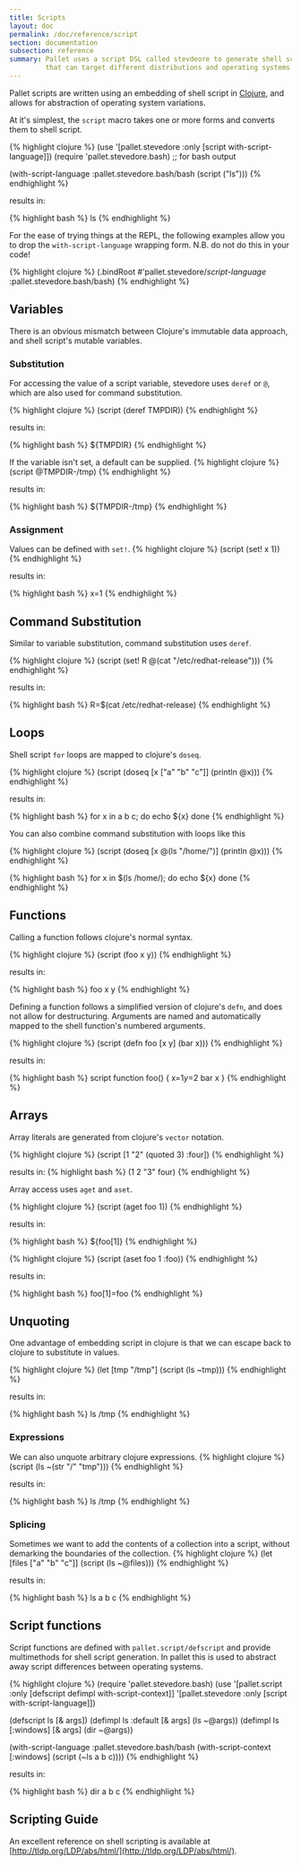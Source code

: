 ```yaml
---
title: Scripts
layout: doc
permalink: /doc/reference/script
section: documentation
subsection: reference
summary: Pallet uses a script DSL called stevdeore to generate shell scripts
         that can target different distributions and operating systems.
---
```


Pallet scripts are written using an embedding of shell script in
[Clojure](http://clojure.org), and allows for abstraction of operating system
variations.

At it's simplest, the `script` macro takes one or more forms and converts them
to shell script.

{% highlight clojure %}
(use '[pallet.stevedore :only [script with-script-language]])
(require 'pallet.stevedore.bash) ;; for bash output

(with-script-language :pallet.stevedore.bash/bash
  (script
    ("ls")))
{% endhighlight %}

results in:

{% highlight bash %}
ls
{% endhighlight %}

For the ease of trying things at the REPL, the following examples allow you to drop
the `with-script-language` wrapping form. N.B. do not do this in your code!

{% highlight clojure %}
(.bindRoot #'pallet.stevedore/*script-language* :pallet.stevedore.bash/bash)
{% endhighlight %}

## Variables
There is an obvious mismatch between Clojure's immutable data approach, and
shell script's mutable variables.

### Substitution
For accessing the value of a script variable, stevedore uses `deref` or `@`, which
are also used for command substitution.

{% highlight clojure %}
(script (deref TMPDIR))
{% endhighlight %}

results in:

{% highlight bash %}
${TMPDIR}
{% endhighlight %}

If the variable isn't set, a default can be supplied.
{% highlight clojure %}
(script @TMPDIR-/tmp)
{% endhighlight %}

results in:

{% highlight bash %}
${TMPDIR-/tmp}
{% endhighlight %}


### Assignment
Values can be defined with `set!`.
{% highlight clojure %}
(script (set! x 1))
{% endhighlight %}

results in:

{% highlight bash %}
x=1
{% endhighlight %}


## Command Substitution

Similar to variable substitution, command substitution uses `deref`.

{% highlight clojure %}
(script (set! R @(cat "/etc/redhat-release")))
{% endhighlight %}

results in:

{% highlight bash %}
R=$(cat /etc/redhat-release)
{% endhighlight %}

## Loops
Shell script `for` loops are mapped to clojure's `doseq`.

{% highlight clojure %}
(script
 (doseq [x ["a" "b" "c"]]
   (println @x)))
{% endhighlight %}

results in:

{% highlight bash %}
for x in a b c; do
  echo ${x}
done
{% endhighlight %}

You can also combine command substitution with loops like this

{% highlight clojure %}
(script
 (doseq [x @(ls "/home/")]
   (println @x)))
{% endhighlight %}

{% highlight bash %}
for x in $(ls /home/); do
  echo ${x}
done
{% endhighlight %}

## Functions

Calling a function follows clojure's normal syntax.

{% highlight clojure %}
(script (foo x y))
{% endhighlight %}

 results in:

{% highlight bash %}
foo x y
{% endhighlight %}

Defining a function follows a simplified version of clojure's `defn`, and does
not allow for destructuring. Arguments are named and automatically mapped to the
shell function's numbered arguments.

{% highlight clojure %}
(script (defn foo [x y] (bar x)))
{% endhighlight %}

results in:

{% highlight bash %}
script function foo() {
  x=$1
  y=$2
  bar x
}
{% endhighlight %}

## Arrays

Array literals are generated from clojure's `vector` notation.

{% highlight clojure %}
(script [1 "2" (quoted 3) :four])
{% endhighlight %}

results in:
{% highlight bash %}
(1 2 "3" four)
{% endhighlight %}

Array access uses `aget` and `aset`.

{% highlight clojure %}
(script (aget foo 1))
{% endhighlight %}

results in:

{% highlight bash %}
${foo[1]}
{% endhighlight %}

{% highlight clojure %}
(script (aset foo 1 :foo))
{% endhighlight %}

results in:

{% highlight bash %}
foo[1]=foo
{% endhighlight %}

## Unquoting

One advantage of embedding script in clojure is that we can escape back to
clojure to substitute in values.

{% highlight clojure %}
(let [tmp "/tmp"]
  (script (ls ~tmp)))
{% endhighlight %}

results in:

{% highlight bash %}
ls /tmp
{% endhighlight %}

### Expressions
We can also unquote arbitrary clojure expressions.
{% highlight clojure %}
(script (ls ~(str "/" "tmp")))
{% endhighlight %}

results in:

{% highlight bash %}
ls /tmp
{% endhighlight %}

### Splicing
Sometimes we want to add the contents of a collection into a script, without
demarking the boundaries of the collection.
{% highlight clojure %}
(let [files ["a" "b" "c"]]
  (script (ls ~@files)))
{% endhighlight %}

results in:

{% highlight bash %}
ls a b c
{% endhighlight %}

## Script functions

Script functions are defined with `pallet.script/defscript` and provide multimethods
for shell script generation.  In pallet this is used to abstract away script
differences between operating systems.

{% highlight clojure %}
(require
 'pallet.stevedore.bash)
(use
 '[pallet.script :only [defscript defimpl with-script-context]]
 '[pallet.stevedore :only [script with-script-language]])

(defscript ls [& args])
(defimpl ls :default [& args]
  (ls ~@args))
(defimpl ls [:windows] [& args]
  (dir ~@args))

(with-script-language :pallet.stevedore.bash/bash
  (with-script-context [:windows]
    (script (~ls a b c))))
{% endhighlight %}

results in:

{% highlight bash %}
dir a b c
{% endhighlight %}

## Scripting Guide

An excellent reference on shell scripting is available at
[http://tldp.org/LDP/abs/html/](http://tldp.org/LDP/abs/html/).
